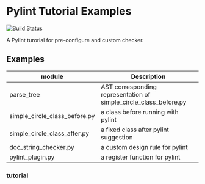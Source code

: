 # Pylint Tutorial Examples
[![Build Status](https://travis-ci.org/edaniszewski/pylint-quotes.svg?branch=master)](https://travis-ci.org/edaniszewski/pylint-quotes)

A Pylint turorial for pre-configure and custom checker.

## Examples

| module  | Description |
| ------------- | ------------- |
| parse_tree  | AST corresponding representation of simple_circle_class_before.py |
| simple_circle_class_before.py  | a class before running with pylint  |
| simple_circle_class_after.py  | a fixed class after pylint suggestion  |
| doc_string_checker.py  | a custom design rule for pylint  |
| pylint_plugin.py  | a register function for pylint |

### tutorial


  